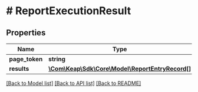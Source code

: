 # # ReportExecutionResult

## Properties

Name | Type | Description | Notes
------------ | ------------- | ------------- | -------------
**page_token** | **string** |  | [optional]
**results** | [**\Com\Keap\Sdk\Core\Model\ReportEntryRecord[]**](ReportEntryRecord.md) |  | [optional]

[[Back to Model list]](../../README.md#models) [[Back to API list]](../../README.md#endpoints) [[Back to README]](../../README.md)
